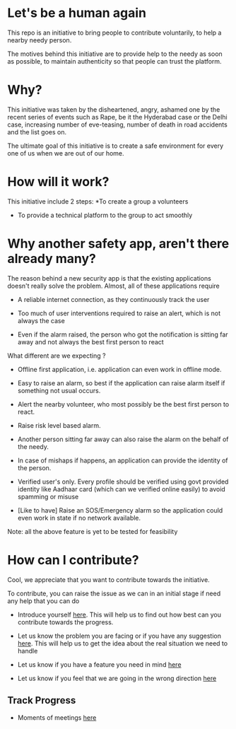 
# Let's be a human again

This repo is an initiative to bring people to contribute voluntarily, to help a nearby needy person. 


The motives behind this initiative are to provide help to the needy as soon as possible, to maintain authenticity so that people can trust the platform.



# Why?

This initiative was taken by the disheartened, angry, ashamed one by the recent series of events such as Rape, be it the Hyderabad case or the Delhi case, increasing number of eve-teasing, number of death in road accidents and the list goes on.



The ultimate goal of this initiative is to create a safe environment for every one of us when we are out of our home.



# How will it work?



This initiative include 2 steps:
*To create a group a volunteers

* To provide a technical platform to the group to act smoothly



# Why another safety app, aren't there already many?

The reason behind a new security app is that the existing applications doesn't really solve the problem. 
Almost, all of these applications require

* A reliable internet connection, as they continuously track the user

* Too much of user interventions required to raise an alert, which is not always the case

* Even if the alarm raised, the person who got the notification is sitting far away and not always the best first person to react



What different are we expecting ?

* Offline first application, i.e. application can even work in offline mode.

* Easy to raise an alarm, so best if the application can raise alarm itself if something not usual occurs.

* Alert the nearby volunteer, who most possibly be the best first person to react.

* Raise risk level based alarm.

* Another person sitting far away can also raise the alarm on the behalf of the needy.

* In case of mishaps if happens, an application can provide the identity of the person.

* Verified user's only. Every profile should be verified using govt provided identity like Aadhaar card (which can we verified online easily) to avoid spamming or misuse 

* [Like to have] Raise an SOS/Emergency alarm so the application could even work in state if no network available.



Note: all the above feature is yet to be tested for feasibility





# How can I contribute?



Cool, we appreciate that you want to contribute towards the initiative.



To contribute, you can raise the issue as we can in an initial stage if need any help that you can do



* Introduce yourself [here](https://github.com/ramank775/SafetyAppDiscussion/issues/new?assignees=&labels=&template=introduction.md&title=). This will help us to find out how best can you contribute towards the progress.



* Let us know the problem you are facing or if you have any suggestion [here](https://github.com/ramank775/SafetyAppDiscussion/issues/new?assignees=&labels=&template=problem-statement.md&title=). This will help us to get the idea about the real situation we need to handle



* Let us know if you have a feature you need in mind [here](https://github.com/ramank775/SafetyAppDiscussion/issues/new?assignees=&labels=&template=feature_request.md&title=)



* Let us know if you feel that we are going in the wrong direction [here](https://github.com/ramank775/SafetyAppDiscussion/issues/new?assignees=&labels=&template=bug_report.md&title=)

## Track Progress 
  * Moments of meetings [here](https://github.com/ramank775/SafetyAppDiscussion/tree/master/MOM)
